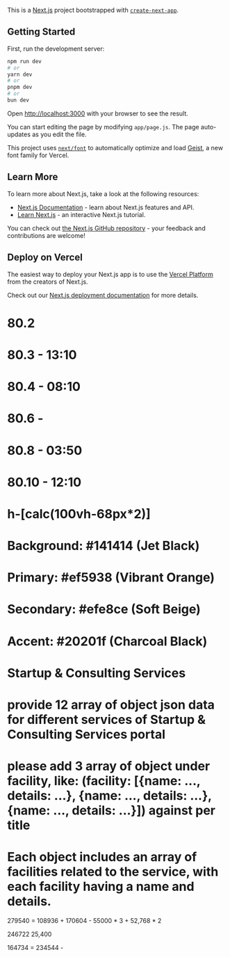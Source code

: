 This is a [Next.js](https://nextjs.org) project bootstrapped with [`create-next-app`](https://github.com/vercel/next.js/tree/canary/packages/create-next-app).

## Getting Started

First, run the development server:

```bash
npm run dev
# or
yarn dev
# or
pnpm dev
# or
bun dev
```

Open [http://localhost:3000](http://localhost:3000) with your browser to see the result.

You can start editing the page by modifying `app/page.js`. The page auto-updates as you edit the file.

This project uses [`next/font`](https://nextjs.org/docs/app/building-your-application/optimizing/fonts) to automatically optimize and load [Geist](https://vercel.com/font), a new font family for Vercel.

## Learn More

To learn more about Next.js, take a look at the following resources:

- [Next.js Documentation](https://nextjs.org/docs) - learn about Next.js features and API.
- [Learn Next.js](https://nextjs.org/learn) - an interactive Next.js tutorial.

You can check out [the Next.js GitHub repository](https://github.com/vercel/next.js) - your feedback and contributions are welcome!

## Deploy on Vercel

The easiest way to deploy your Next.js app is to use the [Vercel Platform](https://vercel.com/new?utm_medium=default-template&filter=next.js&utm_source=create-next-app&utm_campaign=create-next-app-readme) from the creators of Next.js.

Check out our [Next.js deployment documentation](https://nextjs.org/docs/app/building-your-application/deploying) for more details.

# 80.2
# 80.3 - 13:10
# 80.4 - 08:10
# 80.6 - 
# 80.8 - 03:50
# 80.10 - 12:10


# h-[calc(100vh-68px*2)]

# Background: #141414 (Jet Black)
# Primary: #ef5938 (Vibrant Orange)
# Secondary: #efe8ce (Soft Beige)
# Accent: #20201f (Charcoal Black)



# Startup & Consulting Services

# provide 12 array of object json data for different services of Startup & Consulting Services portal
# please add 3 array of object under facility, like: (facility: [{name: ..., details: ...}, {name: ..., details: ...}, {name: ..., details: ...}]) against per title
# Each object includes an array of facilities related to the service, with each facility having a name and details.

279540 = 108936 + 170604 - 55000 * 3 + 52,768 * 2 

246722
25,400

164734 = 234544 - 
